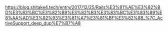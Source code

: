 https://blog.shitake4.tech/entry/2017/12/25/Rails%E3%81%AE%E3%82%BD%E3%83%BC%E3%82%B9%E3%82%B3%E3%83%BC%E3%83%89%E8%AA%AD%E3%82%93%E3%81%A7%E3%81%BF%E3%82%8B_%7C_ActiveSupport_deep_dup%E7%B7%A8

